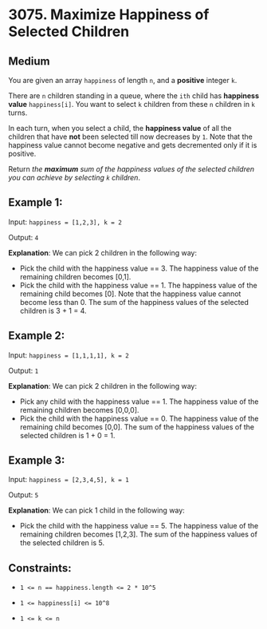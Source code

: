 # 3075. Maximize Happiness of Selected Children

## Medium

You are given an array `happiness` of length `n`, and a **positive** integer `k`.

There are `n` children standing in a queue, where the `ith` child has **happiness value** `happiness[i]`. You want to select `k` children from these `n` children in `k` turns.

In each turn, when you select a child, the **happiness value** of all the children that have **not** been selected till now decreases by `1`. Note that the happiness value cannot become negative and gets decremented only if it is positive.

Return _the **maximum** sum of the happiness values of the selected children you can achieve by selecting `k` children_.

## Example 1:

Input: `happiness = [1,2,3], k = 2`

Output: `4`

**Explanation**: We can pick 2 children in the following way:

- Pick the child with the happiness value == 3. The happiness value of the remaining children becomes [0,1].
- Pick the child with the happiness value == 1. The happiness value of the remaining child becomes [0]. Note that the happiness value cannot become less than 0.
  The sum of the happiness values of the selected children is 3 + 1 = 4.

## Example 2:

Input: `happiness = [1,1,1,1], k = 2`

Output: `1`

**Explanation**: We can pick 2 children in the following way:

- Pick any child with the happiness value == 1. The happiness value of the remaining children becomes [0,0,0].
- Pick the child with the happiness value == 0. The happiness value of the remaining child becomes [0,0].
  The sum of the happiness values of the selected children is 1 + 0 = 1.

## Example 3:

Input: `happiness = [2,3,4,5], k = 1`

Output: `5`

**Explanation**: We can pick 1 child in the following way:

- Pick the child with the happiness value == 5. The happiness value of the remaining children becomes [1,2,3].
  The sum of the happiness values of the selected children is 5.

## Constraints:

- `1 <= n == happiness.length <= 2 * 10^5`

- `1 <= happiness[i] <= 10^8`

- `1 <= k <= n`
